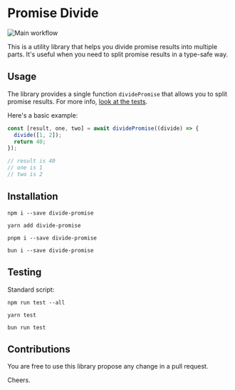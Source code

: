 # Promise Divide

![Main workflow](https://github.com/vojtatranta/divide-promise/actions/workflows/main.yml/badge.svg)

This is a utility library that helps you divide promise results into multiple parts. It's useful when you need to split promise results in a type-safe way.

## Usage

The library provides a single function `dividePromise` that allows you to split promise results. For more info, [look at the tests](https://github.com/vojtatranta/divide-promise/blob/master/src/divide-promise.test.ts).

Here's a basic example:

```ts
const [result, one, two] = await dividePromise((divide) => {
  divide([1, 2]);
  return 40;
});

// result is 40
// one is 1
// two is 2
```

## Installation

```
npm i --save divide-promise

yarn add divide-promise

pnpm i --save divide-promise

bun i --save divide-promise
```

## Testing

Standard script:

```
npm run test --all

yarn test

bun run test
```

## Contributions

You are free to use this library propose any change in a pull request.

Cheers.
